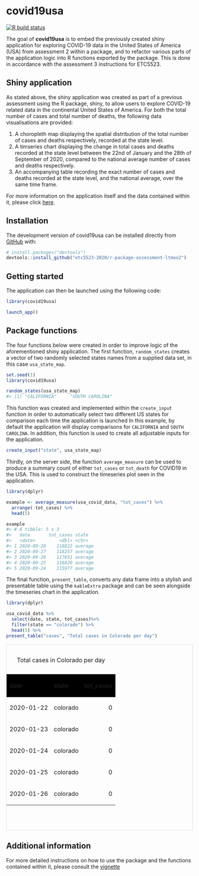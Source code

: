 
<!-- README.md is generated from README.Rmd. Please edit that file -->

# covid19usa

<!-- badges: start -->

[![R build
status](https://github.com/etc5523-2020/r-package-assessment-ltmoo2/workflows/R-CMD-check/badge.svg)](https://github.com/etc5523-2020/r-package-assessment-ltmoo2/actions)
<!-- badges: end -->

The goal of **covid19usa** is to embed the previously created shiny
application for exploring COVID-19 data in the United States of America
(USA) from assessment 2 within a package, and to refactor various parts
of the application logic into R functions exported by the package. This
is done in accordance with the assessment 3 instructions for ETC5523.

## Shiny application

As stated above, the shiny application was created as part of a previous
assessment using the R package, shiny, to allow users to explore
COVID-19 related data in the continental United States of America. For
both the total number of cases and total number of deaths, the following
data visualisations are provided:

1.  A choropleth map displaying the spatial distribution of the total
    number of cases and deaths respectively, recorded at the state
    level.  
2.  A timseries chart displaying the change in total cases and deaths
    recorded at the state level between the 22nd of January and the 28th
    of September of 2020, compared to the national average number of
    cases and deaths respectively.  
3.  An accompanying table recording the exact number of cases and deaths
    recorded at the state level, and the national average, over the same
    time frame.

For more information on the application itself and the data contained
within it, please click
[here](https://github.com/etc5523-2020/shiny-assessment-ltmoo2).

## Installation

<!-- You can install the released version of covid19usa from [CRAN](https://CRAN.R-project.org) with: -->

<!-- ``` r -->

<!-- install.packages("covid19usa") -->

<!-- ``` -->

The development version of covid19usa can be installed directly from
[GitHub](https://github.com/etc5523-2020/r-package-assessment-ltmoo2)
with:

``` r
# install.packages("devtools")
devtools::install_github("etc5523-2020/r-package-assessment-ltmoo2")
```

## Getting started

The application can then be launched using the following code:

``` r
library(covid19usa)

launch_app()
```

## Package functions

The four functions below were created in order to improve logic of the
aforementioned shiny application. The first function, `random_states`
creates a vector of two randomly selected states names from a supplied
data set, in this case `usa_state_map`.

``` r
set.seed(1)
library(covid19usa)

random_states(usa_state_map)
#> [1] "CALIFORNIA"     "SOUTH CAROLINA"
```

This function was created and implemented within the `create_input`
function in order to automatically select two different US states for
comparison each time the application is launched In this example, by
default the application will display comparisons for `CALIFORNIA` and
`SOUTH CAROLINA`. In addition, this function is used to create all
adjustable inputs for the application.

``` r
create_input("state", usa_state_map)
```

Thirdly, on the server side, the function `average_measure` can be used
to produce a summary count of either `tot_cases` or `tot_death` for
COVID19 in the USA. This is used to construct the timeseries plot seen
in the application.

``` r
library(dplyr)

example <- average_measure(usa_covid_data, "tot_cases") %>%
  arrange(-tot_cases) %>%
  head(5)

example
#> # A tibble: 5 x 3
#>   date       tot_cases state  
#>   <date>         <dbl> <chr>  
#> 1 2020-09-28    118822 average
#> 2 2020-09-27    118257 average
#> 3 2020-09-26    117651 average
#> 4 2020-09-25    116820 average
#> 5 2020-09-24    115977 average
```

The final function, `present_table`, converts any data frame into a
stylish and presentable table using the `kableExtra` package and can be
seen alongside the timeseries chart in the application.

``` r
library(dplyr)

usa_covid_data %>%
  select(date, state, tot_cases)%>%
  filter(state == "colorado") %>%
  head(5) %>%
present_table("cases", "Total cases in Colorado per day")
```

<div style="border: 1px solid #ddd; padding: 0px; overflow-y: scroll; height:500px; ">

<table class="table table-bordered" style="margin-left: auto; margin-right: auto;">

<caption>

Total cases in Colorado per day

</caption>

<thead>

<tr>

<th style="text-align:left;background-color: black !important;position: sticky; top:0; background-color: #FFFFFF;">

date

</th>

<th style="text-align:left;background-color: black !important;position: sticky; top:0; background-color: #FFFFFF;">

state

</th>

<th style="text-align:right;background-color: black !important;position: sticky; top:0; background-color: #FFFFFF;">

tot\_cases

</th>

</tr>

</thead>

<tbody>

<tr>

<td style="text-align:left;">

2020-01-22

</td>

<td style="text-align:left;">

colorado

</td>

<td style="text-align:right;">

0

</td>

</tr>

<tr>

<td style="text-align:left;">

2020-01-23

</td>

<td style="text-align:left;">

colorado

</td>

<td style="text-align:right;">

0

</td>

</tr>

<tr>

<td style="text-align:left;">

2020-01-24

</td>

<td style="text-align:left;">

colorado

</td>

<td style="text-align:right;">

0

</td>

</tr>

<tr>

<td style="text-align:left;">

2020-01-25

</td>

<td style="text-align:left;">

colorado

</td>

<td style="text-align:right;">

0

</td>

</tr>

<tr>

<td style="text-align:left;">

2020-01-26

</td>

<td style="text-align:left;">

colorado

</td>

<td style="text-align:right;">

0

</td>

</tr>

</tbody>

</table>

</div>

## Additional information

For more detailed instructions on how to use the package and the
functions contained within it, please consult the
[vignette](https://etc5523-2020.github.io/r-package-assessment-ltmoo2/)
